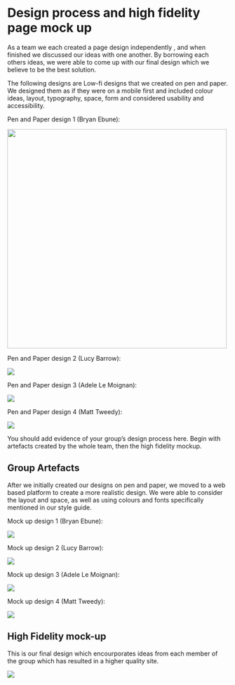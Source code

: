 # Design process and high fidelity page mock up

As a team we each created a page design independently , and when finished we discussed our ideas with one another. By borrowing each others ideas, we were able to come up with our final design which we believe to be the best solution. 

The following designs are Low-fi designs that we created on pen and paper. We designed them as if they were on a mobile first and included colour ideas, layout, typography, space, form and considered usability and accessibility. 

Pen and Paper design 1 (Bryan Ebune): 

<img src="sp3-media/pen and paper- Bryan.jpeg" width= "500"> 


Pen and Paper design 2 (Lucy Barrow): 


<img src="sp3-media/pen and paper- Lucy.jpeg"> 



Pen and Paper design 3 (Adele Le Moignan): 


<img src="sp3-media/pen and paper- Adele.jpeg"> 


Pen and Paper design 4 (Matt Tweedy): 

<img src="sp3-media/pen and paper- Matt.jpeg"> 

You should add evidence of your group’s design process here. Begin with artefacts created by the whole team, then the high fidelity mockup.

## Group Artefacts

After we initially created our designs on pen and paper, we moved to a web based platform to create a more realistic design. We were able to consider the layout and space, as well as using colours and fonts specifically mentioned in our style guide. 

Mock up design 1 (Bryan Ebune): 

<img src="sp3-prototyping/Webpage Mockup-Bryan.PNG"> 


Mock up design 2 (Lucy Barrow): 


<img src="sp3-prototyping/Slide1.PNG"> 



Mock up design 3 (Adele Le Moignan): 


<img src="sp3-prototyping/mobile-design-adele.png"> 


Mock up design 4 (Matt Tweedy): 

<img src="sp3-prototyping/MockUp2- Bryan.PNG"> 



## High Fidelity mock-up

This is our final design which encourporates ideas from each member of the group which has resulted in a higher quality site. 


<img src="sp3-prototyping/finalMockUp.png"> 

